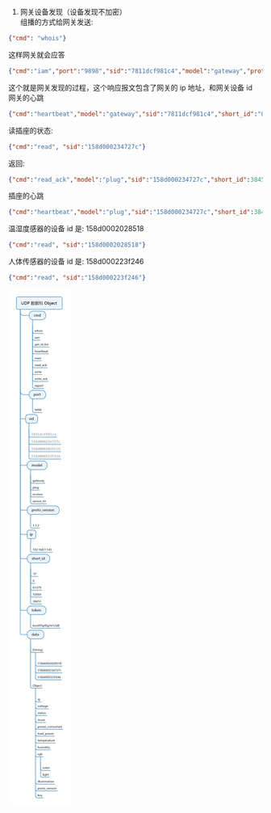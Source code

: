 
1. 网关设备发现（设备发现不加密）  
组播的方式给网关发送:
```json
{"cmd": "whois"}
```
这样网关就会应答  
```json
{"cmd":"iam","port":"9898","sid":"7811dcf981c4","model":"gateway","proto_version":"1.1.2","ip":"192.168.1.145"}
```
这个就是网关发现的过程，这个响应报文包含了网关的 ip 地址，和网关设备 id  
网关的心跳  
```json
{"cmd":"heartbeat","model":"gateway","sid":"7811dcf981c4","short_id":"0","token":"mYa79UqLGsfd20R6","data":"{\"ip\":\"192.168.1.145\"}"}
```


读插座的状态:  
```json
{"cmd":"read", "sid":"158d000234727c"}
```
返回:
```json
{"cmd":"read_ack","model":"plug","sid":"158d000234727c","short_id":38455,"data":"{\"voltage\":3600,\"status\":\"on\",\"inuse\":\"1\",\"power_consumed\":\"429112\",\"load_power\":\"1478.04\"}"}
```
插座的心跳  
```json
{"cmd":"heartbeat","model":"plug","sid":"158d000234727c","short_id":38455,"data":"{\"voltage\":3600,\"status\":\"off\",\"inuse\":\"0\",\"power_consumed\":\"429112\",\"load_power\":\"0.00\"}"}
```

温湿度感器的设备 id 是: 158d0002028518  
```json
{"cmd":"read", "sid":"158d0002028518"}
```
人体传感器的设备 id 是: 158d000223f246
```json
{"cmd":"read", "sid":"158d000223f246"}
```

![数据包结构](img/datagram-structure.png)

